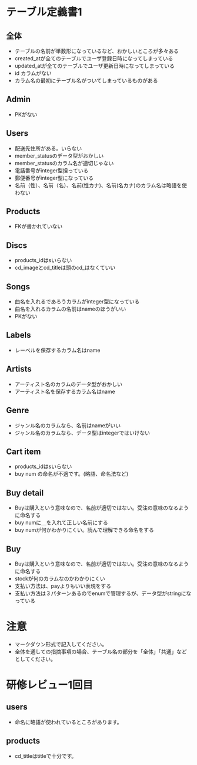 # テーブル定義書1
## 全体
- テーブルの名前が単数形になっているなど、おかしいところが多々ある
- created_atが全てのテーブルでユーザ登録日時になってしまっている
- updated_atが全てのテーブルでユーザ更新日時になってしまっている
- id カラムがない
- カラム名の最初にテーブル名がついてしまっているものがある

## Admin
- PKがない

## Users
- 配送先住所がある。いらない
- member_statusのデータ型がおかしい
- member_statusのカラム名が適切じゃない
- 電話番号がinteger型担っている
- 郵便番号がinteger型になっている
- 名前（性）、名前（名）、名前(性カナ)、名前(名カナ)のカラム名は略語を使わない

## Products
- FKが書かれていない

## Discs
- products_idはsいらない
- cd_imageとcd_titleは頭のcd_はなくていい

## Songs
- 曲名を入れるであろうカラムがinteger型になっている
- 曲名を入れるカラムの名前はnameのほうがいい
- PKがない

## Labels
- レーベルを保存するカラム名はname

## Artists
- アーティスト名のカラムのデータ型がおかしい
- アーティスト名を保存するカラム名はname

## Genre
- ジャンル名のカラムなら、名前はnameがいい
- ジャンル名のカラムなら、データ型はintegerではいけない

## Cart item
- products_idはsいらない
- buy num の命名が不適です。(略語、命名法など)

## Buy detail
- Buyは購入という意味なので、名前が適切ではない。受注の意味のなるように命名する
- buy numに＿を入れて正しい名前にする
- buy numが何かわかりにくい。読んで理解できる命名をする

## Buy
- Buyは購入という意味なので、名前が適切ではない。受注の意味のなるように命名する
- stockが何のカラムなのかわかりにくい
- 支払い方法は、payよりもいい表現をする
- 支払い方法は３パターンあるのでenumで管理するが、データ型がstringになっている

# 注意
* マークダウン形式で記入してください。
* 全体を通しての指摘事項の場合、テーブル名の部分を「全体」「共通」などとしてください。

# 研修レビュー1回目
## users
- 命名に略語が使われているところがあります。

## products
- cd_titleはtitleで十分です。
